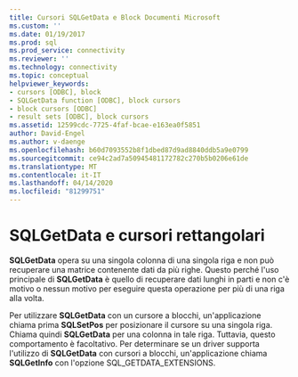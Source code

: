 ```yaml
---
title: Cursori SQLGetData e Block Documenti Microsoft
ms.custom: ''
ms.date: 01/19/2017
ms.prod: sql
ms.prod_service: connectivity
ms.reviewer: ''
ms.technology: connectivity
ms.topic: conceptual
helpviewer_keywords:
- cursors [ODBC], block
- SQLGetData function [ODBC], block cursors
- block cursors [ODBC]
- result sets [ODBC], block cursors
ms.assetid: 12599cdc-7725-4faf-bcae-e163ea0f5851
author: David-Engel
ms.author: v-daenge
ms.openlocfilehash: b60d7093552b8f1dbed87d9ad8840ddb5a9e0799
ms.sourcegitcommit: ce94c2ad7a50945481172782c270b5b0206e61de
ms.translationtype: MT
ms.contentlocale: it-IT
ms.lasthandoff: 04/14/2020
ms.locfileid: "81299751"
---
```

# <a name="sqlgetdata-and-block-cursors"></a>SQLGetData e cursori rettangolari
**SQLGetData** opera su una singola colonna di una singola riga e non può recuperare una matrice contenente dati da più righe. Questo perché l'uso principale di **SQLGetData** è quello di recuperare dati lunghi in parti e non c'è motivo o nessun motivo per eseguire questa operazione per più di una riga alla volta.  
  
 Per utilizzare **SQLGetData** con un cursore a blocchi, un'applicazione chiama prima **SQLSetPos** per posizionare il cursore su una singola riga. Chiama quindi **SQLGetData** per una colonna in tale riga. Tuttavia, questo comportamento è facoltativo. Per determinare se un driver supporta l'utilizzo di **SQLGetData** con cursori a blocchi, un'applicazione chiama **SQLGetInfo** con l'opzione SQL_GETDATA_EXTENSIONS.
